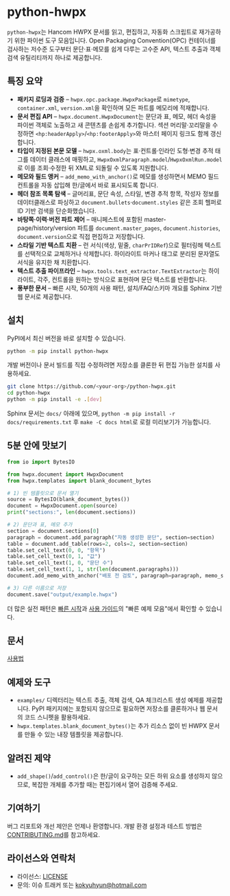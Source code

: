 # python-hwpx

`python-hwpx`는 Hancom HWPX 문서를 읽고, 편집하고, 자동화 스크립트로 재가공하기 위한 파이썬 도구 모음입니다. Open Packaging Convention(OPC) 컨테이너를 검사하는 저수준 도구부터 문단·표·메모를 쉽게 다루는 고수준 API, 텍스트 추출과 객체 검색 유틸리티까지 하나로 제공합니다.

## 특징 요약

- **패키지 로딩과 검증** – `hwpx.opc.package.HwpxPackage`로 `mimetype`, `container.xml`, `version.xml`을 확인하며 모든 파트를 메모리에 적재합니다.
- **문서 편집 API** – `hwpx.document.HwpxDocument`는 문단과 표, 메모, 헤더 속성을 파이썬 객체로 노출하고 새 콘텐츠를 손쉽게 추가합니다. 섹션 머리말·꼬리말을 수정하면 `<hp:headerApply>`/`<hp:footerApply>`와 마스터 페이지 링크도 함께 갱신합니다.
- **타입이 지정된 본문 모델** – `hwpx.oxml.body`는 표·컨트롤·인라인 도형·변경 추적 태그를 데이터 클래스에 매핑하고, `HwpxOxmlParagraph.model`/`HwpxOxmlRun.model`로 이를 조회·수정한 뒤 XML로 되돌릴 수 있도록 지원합니다.
- **메모와 필드 앵커** – `add_memo_with_anchor()`로 메모를 생성하면서 MEMO 필드 컨트롤을 자동 삽입해 한/글에서 바로 표시되도록 합니다.
- **헤더 참조 목록 탐색** – 글머리표, 문단 속성, 스타일, 변경 추적 항목, 작성자 정보를 데이터클래스로 파싱하고 `document.bullets`·`document.styles` 같은 조회 헬퍼로 ID 기반 검색을 단순화했습니다.
- **바탕쪽·이력·버전 파트 제어** – 매니페스트에 포함된 master-page/history/version 파트를 `document.master_pages`, `document.histories`, `document.version`으로 직접 편집하고 저장합니다.
- **스타일 기반 텍스트 치환** – 런 서식(색상, 밑줄, `charPrIDRef`)으로 필터링해 텍스트를 선택적으로 교체하거나 삭제합니다. 하이라이트
  마커나 태그로 분리된 문자열도 서식을 유지한 채 치환합니다.
- **텍스트 추출 파이프라인** – `hwpx.tools.text_extractor.TextExtractor`는 하이라이트, 각주, 컨트롤을 원하는 방식으로 표현하며 문단 텍스트를 반환합니다.
- **풍부한 문서** – 빠른 시작, 50개의 사용 패턴, 설치/FAQ/스키마 개요를 Sphinx 기반 웹 문서로 제공합니다.

## 설치

PyPI에서 최신 버전을 바로 설치할 수 있습니다.

```bash
python -m pip install python-hwpx
```

개발 버전이나 문서 빌드를 직접 수정하려면 저장소를 클론한 뒤 편집 가능한 설치를 사용하세요.

```bash
git clone https://github.com/<your-org>/python-hwpx.git
cd python-hwpx
python -m pip install -e .[dev]
```

Sphinx 문서는 `docs/` 아래에 있으며, `python -m pip install -r docs/requirements.txt` 후 `make -C docs html`로 로컬 미리보기가 가능합니다.

## 5분 안에 맛보기

```python
from io import BytesIO

from hwpx.document import HwpxDocument
from hwpx.templates import blank_document_bytes

# 1) 빈 템플릿으로 문서 열기
source = BytesIO(blank_document_bytes())
document = HwpxDocument.open(source)
print("sections:", len(document.sections))

# 2) 문단과 표, 메모 추가
section = document.sections[0]
paragraph = document.add_paragraph("자동 생성한 문단", section=section)
table = document.add_table(rows=2, cols=2, section=section)
table.set_cell_text(0, 0, "항목")
table.set_cell_text(0, 1, "값")
table.set_cell_text(1, 0, "문단 수")
table.set_cell_text(1, 1, str(len(document.paragraphs)))
document.add_memo_with_anchor("배포 전 검토", paragraph=paragraph, memo_shape_id_ref="0")

# 3) 다른 이름으로 저장
document.save("output/example.hwpx")
```

더 많은 실전 패턴은 [빠른 시작](docs/quickstart.md)과 [사용 가이드](docs/usage.md)의 "빠른 예제 모음"에서 확인할 수 있습니다.

## 문서
 [사용법](https://airmang.github.io/python-hwpx/)

## 예제와 도구

- `examples/` 디렉터리는 텍스트 추출, 객체 검색, QA 체크리스트 생성 예제를 제공합니다. PyPI 패키지에는 포함되지 않으므로 필요하면 저장소를 클론하거나 웹 문서의 코드 스니펫을 활용하세요.
- `hwpx.templates.blank_document_bytes()`는 추가 리소스 없이 빈 HWPX 문서를 만들 수 있는 내장 템플릿을 제공합니다.

## 알려진 제약

- `add_shape()`/`add_control()`은 한/글이 요구하는 모든 하위 요소를 생성하지 않으므로, 복잡한 개체를 추가할 때는 편집기에서 열어 검증해 주세요.

## 기여하기

버그 리포트와 개선 제안은 언제나 환영합니다. 개발 환경 설정과 테스트 방법은 [CONTRIBUTING.md](CONTRIBUTING.md)를 참고하세요.

## 라이선스와 연락처

- 라이선스: [LICENSE](LICENSE)
- 문의: 이슈 트래커 또는 kokyuhyun@hotmail.com
